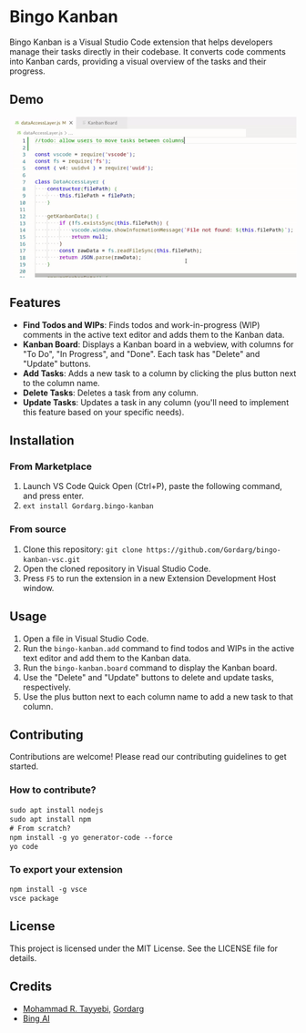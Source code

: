 # Bingo Kanban

Bingo Kanban is a Visual Studio Code extension that helps developers manage their tasks directly in their codebase. It converts code comments into Kanban cards, providing a visual overview of the tasks and their progress.

## Demo
![Visual Studio Code Kanban](demo.gif)

## Features

- **Find Todos and WIPs**: Finds todos and work-in-progress (WIP) comments in the active text editor and adds them to the Kanban data.
- **Kanban Board**: Displays a Kanban board in a webview, with columns for "To Do", "In Progress", and "Done". Each task has "Delete" and "Update" buttons.
- **Add Tasks**: Adds a new task to a column by clicking the plus button next to the column name.
- **Delete Tasks**: Deletes a task from any column.
- **Update Tasks**: Updates a task in any column (you'll need to implement this feature based on your specific needs).

## Installation

### From Marketplace
1. Launch VS Code Quick Open (Ctrl+P), paste the following command, and press enter.
2. `ext install Gordarg.bingo-kanban`

### From source
1. Clone this repository: `git clone https://github.com/Gordarg/bingo-kanban-vsc.git`
2. Open the cloned repository in Visual Studio Code.
3. Press `F5` to run the extension in a new Extension Development Host window.

## Usage

1. Open a file in Visual Studio Code.
2. Run the `bingo-kanban.add` command to find todos and WIPs in the active text editor and add them to the Kanban data.
3. Run the `bingo-kanban.board` command to display the Kanban board.
4. Use the "Delete" and "Update" buttons to delete and update tasks, respectively.
5. Use the plus button next to each column name to add a new task to that column.

## Contributing

Contributions are welcome! Please read our contributing guidelines to get started.

### How to contribute?

```
sudo apt install nodejs
sudo apt install npm
# From scratch?
npm install -g yo generator-code --force
yo code
```

### To export your extension

```
npm install -g vsce
vsce package
```

## License

This project is licensed under the MIT License. See the LICENSE file for details.

## Credits

- [Mohammad R. Tayyebi](https://tyyi.net), [Gordarg](https://gordarg.com)
- [Bing AI](https://chat.bing.com)